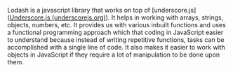Lodash is a javascript library that works on top of [underscore.js]([Underscore.js (underscorejs.org)](https://underscorejs.org/)). It helps in working with arrays, strings, objects, numbers, etc. It provides us with various inbuilt functions and uses a functional programming approach which that coding in JavaScript easier to understand because instead of writing repetitive functions, tasks can be accomplished with a single line of code. It also makes it easier to work with objects in JavaScript if they require a lot of manipulation to be done upon them.